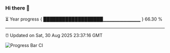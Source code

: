### Hi there 👋

⏳ Year progress { ███████████████████▁▁▁▁▁▁▁▁▁▁▁ } 66.30 %

---

⏰ Updated on Sat, 30 Aug 2025 23:37:16 GMT

![Progress Bar CI](https://github.com/IshwaranRudhara/GIT-ACTION/workflows/Progress%20Bar%20CI/badge.svg)
